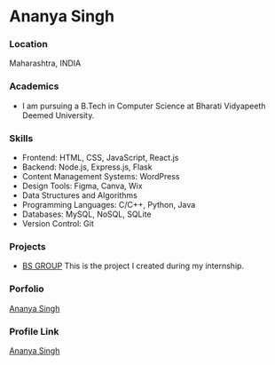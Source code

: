# Ananya Singh

### Location

Maharashtra, INDIA

### Academics

- I am pursuing a B.Tech in Computer Science at Bharati Vidyapeeth Deemed University.

### Skills

- Frontend: HTML, CSS, JavaScript, React.js
- Backend: Node.js, Express.js, Flask
- Content Management Systems: WordPress
- Design Tools: Figma, Canva, Wix
- Data Structures and Algorithms
- Programming Languages: C/C++, Python, Java
- Databases: MySQL, NoSQL, SQLite
- Version Control: Git

### Projects

- [BS GROUP](https://officialbsgroup.github.io/BS_group/) This is the project I created during my internship.

### Porfolio

[Ananya Singh](https://ananyasingh.co.in/)


### Profile Link

[Ananya Singh](https://github.com/Ananyasingh2002)